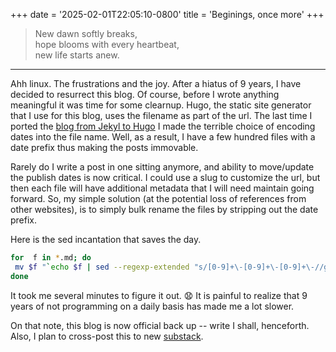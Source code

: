 +++
date = '2025-02-01T22:05:10-0800'
title = 'Beginings, once more'
+++

> New dawn softly breaks,  
> hope blooms with every heartbeat,  
> new life starts anew.  
----

Ahh linux. The frustrations and the joy. After a hiatus of 9 years, I have decided to resurrect this blog. Of course, before I wrote anything meaningful it was time for some clearnup. Hugo, the static site generator that I use for this blog, uses the filename as part of the url. The last time I ported the [blog from Jekyl to Hugo][1] I made the terrible choice of encoding dates into the file name. Well, as a result, I have a few hundred files with a date prefix thus making the posts immovable. 

Rarely do I write a post in one sitting anymore, and ability to move/update the publish dates is now critical. I could use a slug to customize the url, but then each file will have additional metadata that I will need maintain going forward. So, my simple solution (at the potential loss of references from other websites), is to simply bulk rename the files by stripping out the date prefix.

Here is the sed incantation that saves the day.

```bash {lineNos=false}
for  f in *.md; do                                  
 mv $f "`echo $f | sed --regexp-extended "s/[0-9]+\-[0-9]+\-[0-9]+\-//g"`";
done
```

It took me several minutes to figure it out. :anguished: It is painful to realize that 9 years of not programming on a daily basis has made me a lot slower. 

On that note, this blog is now official back up -- write I shall, henceforth. Also, I plan to cross-post this to new [substack][2].

[1]: https://blog.shiv.me/posts/2016/battle-of-the-static-site-generators-1/
[2]: https://shivan.substack.com/
